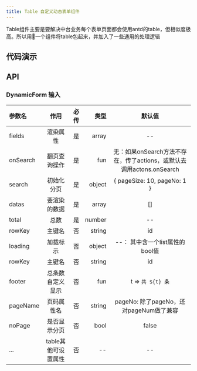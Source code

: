 ```yaml
---
title: Table 自定义动态表单组件
---
```


Table组件主要是要解决中台业务每个表单页面都会使用antd的table，但相似度极高。所以用一个组件将table包起来，并加入了一些通用的处理逻辑
## 代码演示

## API

### DynamicForm 输入
| 参数名 | 作用 | 必传 | 类型 | 默认值  
:--|:--:|---:|---:|:---:   
| fields | 渲染属性 | 是 | array | -- 
| onSearch | 翻页查询操作 | 是 | fun | 无：如果onSearch方法不存在，传了actions，或默认去调用actons.onSearch
| search | 初始化分页 | 是 |  object | { pageSize: 10, pageNo: 1 } 
| datas | 要渲染的数据 | 是 | array | []
| total | 总数 | 是 | number | --
| rowKey | 主键名 | 否 | string | id
| loading | 加载标示 | 否 | object | --： 其中含一个list属性的bool值
| rowKey | 主键名 | 否 | string | id
| footer | 总条数自定义显示 | 否 | fun | t => `共 ${t} 条`
| pageName | 页码属性名 | 否 | string | pageNo: 除了pageNo，还对pageNum做了兼容
| noPage | 是否显示分页 | 否 | bool | false
| ... | table其他可设置属性 | 否 | -- | --  